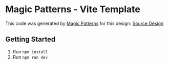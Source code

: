 # Magic Patterns - Vite Template

This code was generated by [Magic Patterns](https://magicpatterns.com) for this design: [Source Design](https://www.magicpatterns.com/c/s71r5xatd138eniqppxae5)

## Getting Started

1. Run `npm install`
2. Run `npm run dev`
